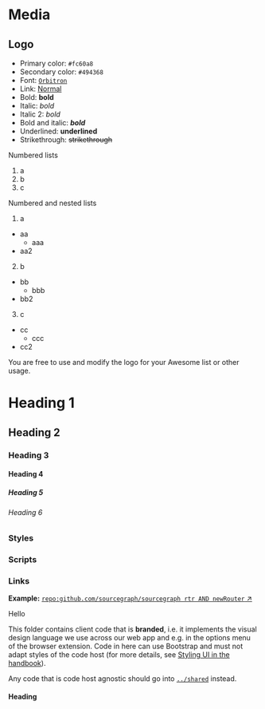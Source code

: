 # Media

## Logo

- Primary color: `#fc60a8`
- Secondary color: `#494368`
- Font: [`Orbitron`](https://fonts.google.com/specimen/Orbitron)
- Link: [Normal](#hello)
- Bold: **bold**
- Italic: *bold*
- Italic 2: _bold_
- Bold and italic: ***bold***
- Underlined: __underlined__
- Strikethrough: ~~strikethrough~~

Numbered lists

1. a
2. b
3. c

Numbered and nested lists
1. a
  - aa
    - aaa
  - aa2
2. b
  - bb
    - bbb
  - bb2
3. c
  - cc
    - ccc
  - cc2

You are free to use and modify the logo for your Awesome list or other usage.

# Heading 1
## Heading 2
### Heading 3
#### Heading 4
##### Heading 5
###### Heading 6

### Styles
<style>

body.theme-dark img.toggle {
    filter: invert(100%);
}
</style>

### Scripts

<script>
ComplexDiagram(
    Terminal("basic query", {href: "#basic-query"}),
    ZeroOrMore(
        Sequence(
            Choice(0,
                Terminal("AND"),
                Terminal("OR")),
            Terminal("basic query", {href: "#basic-query"})),
        null,
        'skip')).addTo();
</script>

### Links

**Example:** [`repo:github.com/sourcegraph/sourcegraph rtr AND newRouter` ↗](https://sourcegraph.com/search?q=repo:%5Egithub%5C.com/sourcegraph/sourcegraph%24+rtr+AND+newRouter&patternType=literal)

Hello

This folder contains client code that is **branded**, i.e. it implements the visual design language we use across our web app and e.g. in the options menu of the browser extension.
Code in here can use Bootstrap and must not adapt styles of the code host (for more details, see [Styling UI in the handbook](../../doc/dev/background-information/web/styling.md)).

Any code that is code host agnostic should go into [`../shared`](../shared) instead.

#### Heading
